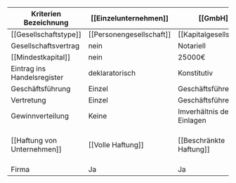 | Kriterien Bezeichnung       | [[Einzelunternehmen]]   | [[GmbH]]                  | [[GbR]]                  | Nicht lernen | [[OHG]]                                                                      | [[KG]]                                                   | [[AG]]                  |
| --------------------------- | ------------------------ | ------------------------- | ------------------------ | ------------ | ---------------------------------------------------------------------------- | -------------------------------------------------------- | ----------------------- |
| [[Gesellschaftstype]]       | [[Personengesellschaft]] | [[Kapitalgesellschaft]]   | [[Personengesellschaft]] | \|           | [[Personengesellschaft]]                                                     | [[Personengesellschaft]]                                 | [[Kapitalgesellschaft]] |
| Gesellschaftsvertrag        | nein                     | Notariell                 |                          | \|           | formfrei                                                                     | Formfrei                                                 | Notariell               |
| [[Mindestkapital]]          | nein                     | 25000€                    |                          | \|           | Nein                                                                         | nein                                                     | 50000€                  |
| Eintrag ins Handelsregister | deklaratorisch           | Konstitutiv               | Nein                     | \|           | deklaratorisch                                                               | Deklaratorisch                                           | konstitutiv             |
| Geschäftsführung            | Einzel                   | Geschäftsführer           |                          | \|           | alle Gesellschafter                                                          | Komplimentär                                             | Vorstand                |
| Vertretung                  | Einzel                   | Geschäftsführer           |                          | \|           | Alle Gesellschafter                                                          | Komplimentär                                             | Vorstand                |
| Gewinnverteilung            | Keine                    | Imverhältnis der Einlagen |                          | \|           | 4% Verzinsung auf die Einlage, Rest nach Köpfe                               | 4% Verzinsung, Rest im Verhältnis der Einlagen           | Dividende               |
| [[Haftung von Unternehmen]] | [[Volle Haftung]]        | [[Beschränkte Haftung]]   | [[Persönliche Haftung]]  | \|           | [[Unbeschränkte Haftung]] [[Unmittelbare Haftung]], [[Solidarische Haftung]] | Komplimentär: [[Volle Haftung]] Kommanditist mit Einlage | beschränkt              |
| Firma                       | Ja                       | Ja                        | Nein                     | \|           | Ja                                                                           | Ja                                                       | Ja                      |
